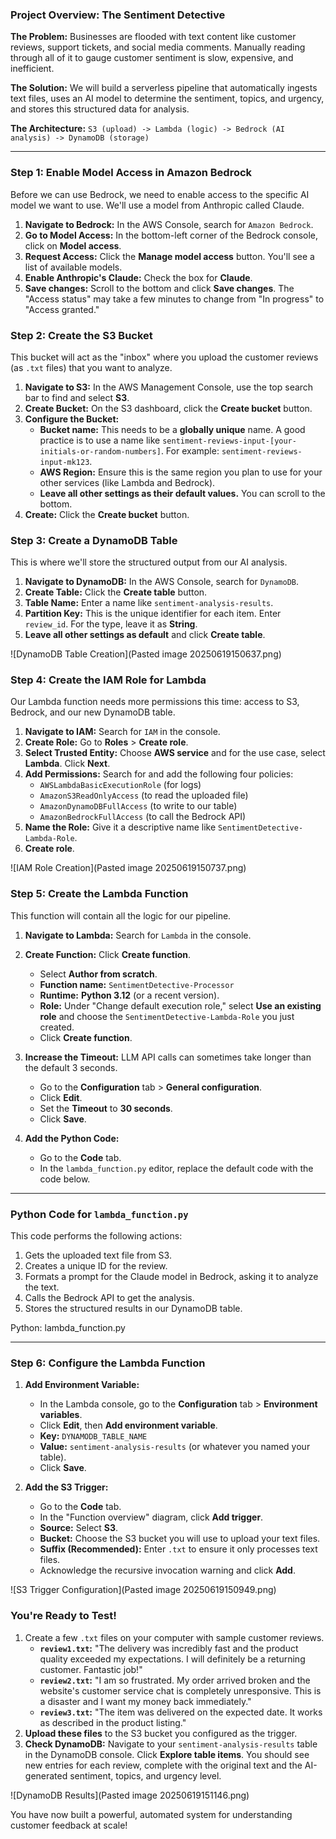 ### **Project Overview: The Sentiment Detective**

**The Problem:** Businesses are flooded with text content like customer reviews, support tickets, and social media comments. Manually reading through all of it to gauge customer sentiment is slow, expensive, and inefficient.

**The Solution:** We will build a serverless pipeline that automatically ingests text files, uses an AI model to determine the sentiment, topics, and urgency, and stores this structured data for analysis.

**The Architecture:** `S3 (upload) -> Lambda (logic) -> Bedrock (AI analysis) -> DynamoDB (storage)`

---

### **Step 1: Enable Model Access in Amazon Bedrock**

Before we can use Bedrock, we need to enable access to the specific AI model we want to use. We'll use a model from Anthropic called Claude.

1. **Navigate to Bedrock:** In the AWS Console, search for `Amazon Bedrock`.
2. **Go to Model Access:** In the bottom-left corner of the Bedrock console, click on **Model access**.
3. **Request Access:** Click the **Manage model access** button. You'll see a list of available models.
4. **Enable Anthropic's Claude:** Check the box for **Claude**.
5. **Save changes:** Scroll to the bottom and click **Save changes**. The "Access status" may take a few minutes to change from "In progress" to "Access granted."

### **Step 2: Create the S3 Bucket**

This bucket will act as the "inbox" where you upload the customer reviews (as `.txt` files) that you want to analyze.

1. **Navigate to S3:** In the AWS Management Console, use the top search bar to find and select **S3**.
2. **Create Bucket:** On the S3 dashboard, click the **Create bucket** button.
3. **Configure the Bucket:**
    - **Bucket name:** This needs to be a **globally unique** name. A good practice is to use a name like `sentiment-reviews-input-[your-initials-or-random-numbers]`. For example: `sentiment-reviews-input-mk123`.
    - **AWS Region:** Ensure this is the same region you plan to use for your other services (like Lambda and Bedrock).
    - **Leave all other settings as their default values.** You can scroll to the bottom.
4. **Create:** Click the **Create bucket** button.

### **Step 3: Create a DynamoDB Table**

This is where we'll store the structured output from our AI analysis.

1. **Navigate to DynamoDB:** In the AWS Console, search for `DynamoDB`.
2. **Create Table:** Click the **Create table** button.
3. **Table Name:** Enter a name like `sentiment-analysis-results`.
4. **Partition Key:** This is the unique identifier for each item. Enter `review_id`. For the type, leave it as **String**.
5. **Leave all other settings as default** and click **Create table**.

![DynamoDB Table Creation](Pasted image 20250619150637.png)

### **Step 4: Create the IAM Role for Lambda**

Our Lambda function needs more permissions this time: access to S3, Bedrock, and our new DynamoDB table.

1. **Navigate to IAM:** Search for `IAM` in the console.
2. **Create Role:** Go to **Roles** > **Create role**.
3. **Select Trusted Entity:** Choose **AWS service** and for the use case, select **Lambda**. Click **Next**.
4. **Add Permissions:** Search for and add the following four policies:
    - `AWSLambdaBasicExecutionRole` (for logs)
    - `AmazonS3ReadOnlyAccess` (to read the uploaded file)
    - `AmazonDynamoDBFullAccess` (to write to our table)
    - `AmazonBedrockFullAccess` (to call the Bedrock API)
5. **Name the Role:** Give it a descriptive name like `SentimentDetective-Lambda-Role`.
6. **Create role**.

![IAM Role Creation](Pasted image 20250619150737.png)

### **Step 5: Create the Lambda Function**

This function will contain all the logic for our pipeline.

1. **Navigate to Lambda:** Search for `Lambda` in the console.
    
2. **Create Function:** Click **Create function**.
    - Select **Author from scratch**.
    - **Function name:** `SentimentDetective-Processor`
    - **Runtime:** **Python 3.12** (or a recent version).
    - **Role:** Under "Change default execution role," select **Use an existing role** and choose the `SentimentDetective-Lambda-Role` you just created.
    - Click **Create function**.

3. **Increase the Timeout:** LLM API calls can sometimes take longer than the default 3 seconds.
    - Go to the **Configuration** tab > **General configuration**.
    - Click **Edit**.
    - Set the **Timeout** to **30 seconds**.
    - Click **Save**.

4. **Add the Python Code:**
    - Go to the **Code** tab.
    - In the `lambda_function.py` editor, replace the default code with the code below.


---

### **Python Code for `lambda_function.py`**

This code performs the following actions:

1. Gets the uploaded text file from S3.
2. Creates a unique ID for the review.
3. Formats a prompt for the Claude model in Bedrock, asking it to analyze the text.
4. Calls the Bedrock API to get the analysis.
5. Stores the structured results in our DynamoDB table.

Python: lambda_function.py

---

### **Step 6: Configure the Lambda Function**

1. **Add Environment Variable:**
    - In the Lambda console, go to the **Configuration** tab > **Environment variables**.
    - Click **Edit**, then **Add environment variable**.
    - **Key:** `DYNAMODB_TABLE_NAME`
    - **Value:** `sentiment-analysis-results` (or whatever you named your table).
    - Click **Save**.

2. **Add the S3 Trigger:**
    - Go to the **Code** tab.
    - In the "Function overview" diagram, click **Add trigger**.
    - **Source:** Select **S3**.
    - **Bucket:** Choose the S3 bucket you will use to upload your text files.
    - **Suffix (Recommended):** Enter `.txt` to ensure it only processes text files.
    - Acknowledge the recursive invocation warning and click **Add**.

![S3 Trigger Configuration](Pasted image 20250619150949.png)

### **You're Ready to Test!**

1. Create a few `.txt` files on your computer with sample customer reviews.
    - **`review1.txt`:** "The delivery was incredibly fast and the product quality exceeded my expectations. I will definitely be a returning customer. Fantastic job!"
    - **`review2.txt`:** "I am so frustrated. My order arrived broken and the website's customer service chat is completely unresponsive. This is a disaster and I want my money back immediately."
    - **`review3.txt`:** "The item was delivered on the expected date. It works as described in the product listing."
2. **Upload these files** to the S3 bucket you configured as the trigger.
3. **Check DynamoDB:** Navigate to your `sentiment-analysis-results` table in the DynamoDB console. Click **Explore table items**. You should see new entries for each review, complete with the original text and the AI-generated sentiment, topics, and urgency level.

![DynamoDB Results](Pasted image 20250619151146.png)

You have now built a powerful, automated system for understanding customer feedback at scale!
